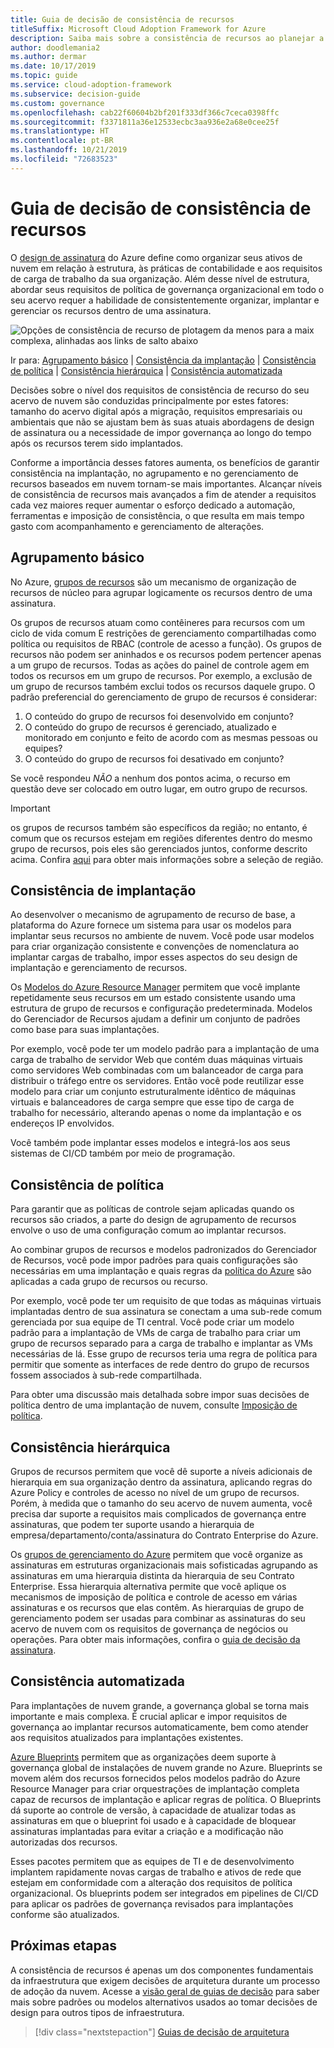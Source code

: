 ```yaml
---
title: Guia de decisão de consistência de recursos
titleSuffix: Microsoft Cloud Adoption Framework for Azure
description: Saiba mais sobre a consistência de recursos ao planejar a migração do Azure.
author: doodlemania2
ms.author: dermar
ms.date: 10/17/2019
ms.topic: guide
ms.service: cloud-adoption-framework
ms.subservice: decision-guide
ms.custom: governance
ms.openlocfilehash: cab22f60604b2bf201f333df366c7ceca0398ffc
ms.sourcegitcommit: f3371811a36e12533ecbc3aa936e2a68e0cee25f
ms.translationtype: HT
ms.contentlocale: pt-BR
ms.lasthandoff: 10/21/2019
ms.locfileid: "72683523"
---
```

# <a name="resource-consistency-decision-guide"></a>Guia de decisão de consistência de recursos

O [design de assinatura](../subscriptions/index.md) do Azure define como organizar seus ativos de nuvem em relação à estrutura, às práticas de contabilidade e aos requisitos de carga de trabalho da sua organização. Além desse nível de estrutura, abordar seus requisitos de política de governança organizacional em todo o seu acervo requer a habilidade de consistentemente organizar, implantar e gerenciar os recursos dentro de uma assinatura.

![Opções de consistência de recurso de plotagem da menos para a maix complexa, alinhadas aos links de salto abaixo](../../_images/decision-guides/decision-guide-resource-consistency.png)

Ir para: [Agrupamento básico](#basic-grouping) | [Consistência da implantação](#deployment-consistency) | [Consistência de política](#policy-consistency) | [Consistência hierárquica](#hierarchical-consistency) | [Consistência automatizada](#automated-consistency)

Decisões sobre o nível dos requisitos de consistência de recurso do seu acervo de nuvem são conduzidas principalmente por estes fatores: tamanho do acervo digital após a migração, requisitos empresariais ou ambientais que não se ajustam bem às suas atuais abordagens de design de assinatura ou a necessidade de impor governança ao longo do tempo após os recursos terem sido implantados.

Conforme a importância desses fatores aumenta, os benefícios de garantir consistência na implantação, no agrupamento e no gerenciamento de recursos baseados em nuvem tornam-se mais importantes. Alcançar níveis de consistência de recursos mais avançados a fim de atender a requisitos cada vez maiores requer aumentar o esforço dedicado a automação, ferramentas e imposição de consistência, o que resulta em mais tempo gasto com acompanhamento e gerenciamento de alterações.

## <a name="basic-grouping"></a>Agrupamento básico

No Azure, [grupos de recursos](https://docs.microsoft.com/azure/azure-resource-manager/resource-group-overview#resource-groups) são um mecanismo de organização de recursos de núcleo para agrupar logicamente os recursos dentro de uma assinatura.

Os grupos de recursos atuam como contêineres para recursos com um ciclo de vida comum E restrições de gerenciamento compartilhadas como política ou requisitos de RBAC (controle de acesso a função). Os grupos de recursos não podem ser aninhados e os recursos podem pertencer apenas a um grupo de recursos. Todas as ações do painel de controle agem em todos os recursos em um grupo de recursos. Por exemplo, a exclusão de um grupo de recursos também exclui todos os recursos daquele grupo. O padrão preferencial do gerenciamento de grupo de recursos é considerar:

1. O conteúdo do grupo de recursos foi desenvolvido em conjunto?
1. O conteúdo do grupo de recursos é gerenciado, atualizado e monitorado em conjunto e feito de acordo com as mesmas pessoas ou equipes?
1. O conteúdo do grupo de recursos foi desativado em conjunto?

Se você respondeu _NÃO_ a nenhum dos pontos acima, o recurso em questão deve ser colocado em outro lugar, em outro grupo de recursos.

> [!IMPORTANT]
> os grupos de recursos também são específicos da região; no entanto, é comum que os recursos estejam em regiões diferentes dentro do mesmo grupo de recursos, pois eles são gerenciados juntos, conforme descrito acima. Confira [aqui](../regions/index.md) para obter mais informações sobre a seleção de região.

## <a name="deployment-consistency"></a>Consistência de implantação

Ao desenvolver o mecanismo de agrupamento de recurso de base, a plataforma do Azure fornece um sistema para usar os modelos para implantar seus recursos no ambiente de nuvem. Você pode usar modelos para criar organização consistente e convenções de nomenclatura ao implantar cargas de trabalho, impor esses aspectos do seu design de implantação e gerenciamento de recursos.

Os [Modelos do Azure Resource Manager](https://docs.microsoft.com/azure/azure-resource-manager/template-deployment-overview) permitem que você implante repetidamente seus recursos em um estado consistente usando uma estrutura de grupo de recursos e configuração predeterminada. Modelos do Gerenciador de Recursos ajudam a definir um conjunto de padrões como base para suas implantações.

Por exemplo, você pode ter um modelo padrão para a implantação de uma carga de trabalho de servidor Web que contém duas máquinas virtuais como servidores Web combinadas com um balanceador de carga para distribuir o tráfego entre os servidores. Então você pode reutilizar esse modelo para criar um conjunto estruturalmente idêntico de máquinas virtuais e balanceadores de carga sempre que esse tipo de carga de trabalho for necessário, alterando apenas o nome da implantação e os endereços IP envolvidos.

Você também pode implantar esses modelos e integrá-los aos seus sistemas de CI/CD também por meio de programação.

## <a name="policy-consistency"></a>Consistência de política

Para garantir que as políticas de controle sejam aplicadas quando os recursos são criados, a parte do design de agrupamento de recursos envolve o uso de uma configuração comum ao implantar recursos.

Ao combinar grupos de recursos e modelos padronizados do Gerenciador de Recursos, você pode impor padrões para quais configurações são necessárias em uma implantação e quais regras da [política do Azure](https://docs.microsoft.com/azure/governance/policy/overview) são aplicadas a cada grupo de recursos ou recurso.

Por exemplo, você pode ter um requisito de que todas as máquinas virtuais implantadas dentro de sua assinatura se conectam a uma sub-rede comum gerenciada por sua equipe de TI central. Você pode criar um modelo padrão para a implantação de VMs de carga de trabalho para criar um grupo de recursos separado para a carga de trabalho e implantar as VMs necessárias de lá. Esse grupo de recursos teria uma regra de política para permitir que somente as interfaces de rede dentro do grupo de recursos fossem associados à sub-rede compartilhada.

Para obter uma discussão mais detalhada sobre impor suas decisões de política dentro de uma implantação de nuvem, consulte [Imposição de política](../policy-enforcement/index.md).

## <a name="hierarchical-consistency"></a>Consistência hierárquica

Grupos de recursos permitem que você dê suporte a níveis adicionais de hierarquia em sua organização dentro da assinatura, aplicando regras do Azure Policy e controles de acesso no nível de um grupo de recursos. Porém, à medida que o tamanho do seu acervo de nuvem aumenta, você precisa dar suporte a requisitos mais complicados de governança entre assinaturas, que podem ter suporte usando a hierarquia de empresa/departamento/conta/assinatura do Contrato Enterprise do Azure.

Os [grupos de gerenciamento do Azure](https://docs.microsoft.com/azure/governance/management-groups) permitem que você organize as assinaturas em estruturas organizacionais mais sofisticadas agrupando as assinaturas em uma hierarquia distinta da hierarquia de seu Contrato Enterprise. Essa hierarquia alternativa permite que você aplique os mecanismos de imposição de política e controle de acesso em várias assinaturas e os recursos que elas contêm. As hierarquias de grupo de gerenciamento podem ser usadas para combinar as assinaturas do seu acervo de nuvem com os requisitos de governança de negócios ou operações. Para obter mais informações, confira o [guia de decisão da assinatura](../subscriptions/index.md).

## <a name="automated-consistency"></a>Consistência automatizada

Para implantações de nuvem grande, a governança global se torna mais importante e mais complexa. É crucial aplicar e impor requisitos de governança ao implantar recursos automaticamente, bem como atender aos requisitos atualizados para implantações existentes.

[Azure Blueprints](https://docs.microsoft.com/azure/governance/blueprints/overview) permitem que as organizações deem suporte à governança global de instalações de nuvem grande no Azure. Blueprints se movem além dos recursos fornecidos pelos modelos padrão do Azure Resource Manager para criar orquestrações de implantação completa capaz de recursos de implantação e aplicar regras de política. O Blueprints dá suporte ao controle de versão, à capacidade de atualizar todas as assinaturas em que o blueprint foi usado e à capacidade de bloquear assinaturas implantadas para evitar a criação e a modificação não autorizadas dos recursos.

Esses pacotes permitem que as equipes de TI e de desenvolvimento implantem rapidamente novas cargas de trabalho e ativos de rede que estejam em conformidade com a alteração dos requisitos de política organizacional. Os blueprints podem ser integrados em pipelines de CI/CD para aplicar os padrões de governança revisados para implantações conforme são atualizados.

## <a name="next-steps"></a>Próximas etapas

A consistência de recursos é apenas um dos componentes fundamentais da infraestrutura que exigem decisões de arquitetura durante um processo de adoção da nuvem. Acesse a [visão geral de guias de decisão](../index.md) para saber mais sobre padrões ou modelos alternativos usados ao tomar decisões de design para outros tipos de infraestrutura.

> [!div class="nextstepaction"]
> [Guias de decisão de arquitetura](../index.md)

